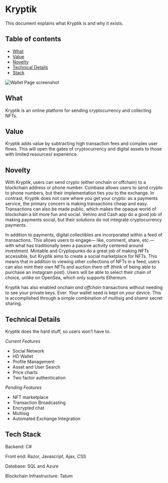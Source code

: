 # Kryptik


This document explains what Kryptik is and why it exists.

## Table of contents
* [What](#what)
* [Value](#value)
* [Novelty](#novelty)
* [Technical Details](#technical-details)
* [Stack](#tech-stack)

![Wallet Page screenshot](https://jetthays.com/media/external/kryptikPage.PNG)


## What
Kryptik is an online platform for sending cryptocurrency and collecting NFTs.
	
## Value
Kryptik adds value by subtracting high transaction fees and complex user flows. This will open the gates of cryptocurrency and digital assets to those with limited resources/ experience.

## Novelty
With Kryptik, users can send crypto (either onchain or offchain) to a blockchain address or phone number. Coinbase allows users to send crypto to phone numbers, but their implementation ties you to the exchange. In contrast, Kryptik does not care where you get your crypto: as a payments service, the primary concern is making transactions cheap and easy. Transactions can also be made public, which makes the opaque world of blockchain a bit more fun and social. Venmo and Cash app do a good job of making payments social, but their solutions do not integrate cryptocurrency payments.
 
In addition to payments, digital collectibles are incorporated within a feed of transactions. This allows users to engage— like, comment, share, etc.— with what has traditionally been a passive activity centered around investment. Mintable and Cryptopunks do a great job of making NFTs accessible, but Kryptik aims to create a social marketplace for NFTs. This means that in addition to viewing other collections of NFTs in a feed, users can also mint their own NFTs and auction them off (think of being able to purchase an instagram post). Users will be able to select their chain of choice, unlike on OpenSea, which only supports Ethereum.

Kryptik has also enabled onchain *and offchain* transactions without needing to see your private keys. Ever. *Your* wallet seed is kept on *your* device. This is accomplished through a simple combination of multisig and shamir secret sharing. 

## Technical Details
Kryptik does the hard stuff, so users won’t have to.

*Current Features*
* Social Network
* HD Wallet
* Profile Management
* Asset and User Search
* Price charts
* Two factor authentication

*Pending Features*
* NFT marketplace
* Transaction Broadcasting
* Encrypted chat
* Multisig
* Automated Exchange Integration

## Tech Stack
Backend: C#

Front end: Razor, Javascript, Ajax, CSS

Database: SQL and Azure

Blockchain Infrastructure: Tatum




